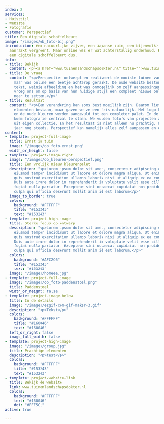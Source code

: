 ```yaml
---
index: 2
services:
- Huisstijl
- Website
- Fotografie
customer: Perspectief
title: Een digitale schoffelbeurt
image: "/images/ob_foto-bij.png"
introduction: Een natuurlijke vijver, een Japanse tuin, een bijenvolk? Alles wat perspectief
  aanraakt vergroent. Maar online was er wat achterstallig onderhoud. Hoog tijd voor
  een digitale schoffelbeurt dus.
info:
- title: Bekijk
  content: <p><a href="www.tuinenlandschapsdokter.nl" title="">www.tuinenlandschapsdokter.nl</a></p>
- title: De vraag
  content: "<p>Perspectief ontwerpt en realiseert de mooiste tuinen van Diepenveen,
    maar was online een beetje achterop geraakt. De oude website bestond uit veel
    tekst, weinig afbeelding en het was onmogelijk om zelf aanpassingen te doen. Perspectief
    vroeg ons om op basis van hun huidige stijl een compleet nieuwe online ervaring
    neer te zetten.</p>"
- title: Resultaat
  content: "<p>Een verandering kan soms best moeilijk zijn. Daarom lieten we oude
    elementen bestaan, maar gaven we ze een fris natuurlijk. Het logo kreeg een update
    en de oude kleuren werden aangevuld tot een completer palet. In de nieuwe website
    kwam fotografie centraal te staan. We vulden foto's van projecten aan met natuurfotografie
    uit eigen collectie. En het resultaat is niet alleen nu prachtig, maar over 5
    jaar nog steeds. Perspectief kan namelijk alles zelf aanpassen en onderhouden.</p>"
content:
- template: project-full-image
  title: Ernst in tuin
  image: "/images/ob_foto-ernst.png"
  width_or_height: false
- template: project-image-right
  image: "/images/ob_kleuren-perspectief.png"
  title: Een vrolijk nieuw kleurenpalet
  description: "<p>Lorem ipsum dolor sit amet, consectetur adipiscing elit, sed do
    eiusmod tempor incididunt ut labore et dolore magna aliqua. Ut enim ad minim veniam,
    quis nostrud exercitation ullamco laboris nisi ut aliquip ex ea commodo consequat.
    Duis aute irure dolor in reprehenderit in voluptate velit esse cillum dolore eu
    fugiat nulla pariatur. Excepteur sint occaecat cupidatat non proident, sunt in
    culpa qui officia deserunt mollit anim id est laborum</p>"
  image_to_border: true
  colors:
    background: "#FFFFFF"
    title: "#153243"
    text: "#153243"
- template: project-high-image
  title: Sterke focus op ontwerp
  description: "<p>Lorem ipsum dolor sit amet, consectetur adipiscing elit, sed do
    eiusmod tempor incididunt ut labore et dolore magna aliqua. Ut enim ad minim veniam,
    quis nostrud exercitation ullamco laboris nisi ut aliquip ex ea commodo consequat.
    Duis aute irure dolor in reprehenderit in voluptate velit esse cillum dolore eu
    fugiat nulla pariatur. Excepteur sint occaecat cupidatat non proident, sunt in
    culpa qui officia deserunt mollit anim id est laborum.</p>"
  colors:
    background: "#AFC2C6"
    title: "#153243"
    text: "#153243"
  image: "/images/homeee.jpg"
- template: project-full-image
  image: "/images/ob_foto-paddenstoel.png"
  title: Paddenstoel
  width_or_height: false
- template: project-image-below
  title: In de details
  image: "/images/ezgif-com-gif-maker-3.gif"
  description: "<p>Tekst</p>"
  colors:
    background: "#FFFFFF"
    title: "#160046"
    text: "#160046"
  left_or_right: false
  image_full_width: false
- template: project-high-image
  image: "/images/group.jpg"
  title: Prachtige elementen
  description: "<p>test</p>"
  colors:
    background: "#FFFFFF"
    title: "#153243"
    text: "#153243"
- template: project-website-link
  title: Bekijk de website
  link: www.tuinenlandschapsdokter.nl
  colors:
    background: "#FFFFFF"
    text: "#160046"
    dot: "#FFF5C1"
active: true

---
```

